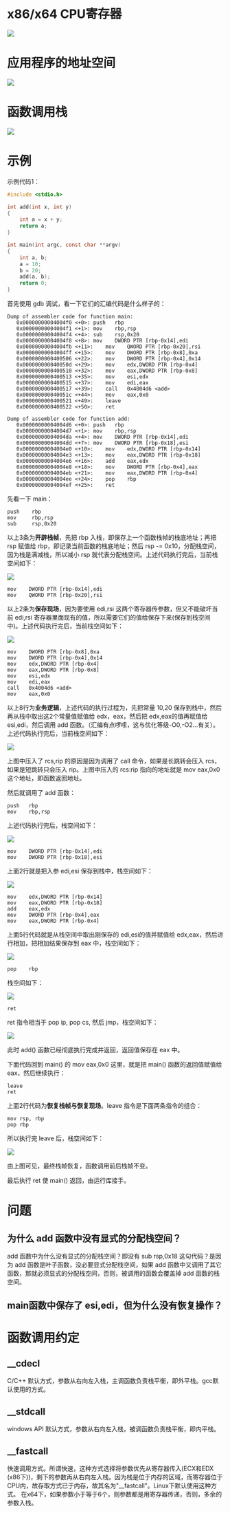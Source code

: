 # x86/x64 CPU寄存器
![](images/Snipaste_2023-04-08_12-23-54.png)

# 应用程序的地址空间
![](images/Snipaste_2023-04-08_12-29-45.png)

# 函数调用栈
![](images/Snipaste_2023-04-08_12-47-57.png)

# 示例
示例代码1：

```c
#include <stdio.h>

int add(int x, int y)
{
    int a = x + y;
    return a;
}

int main(int argc, const char **argv)
{
    int a, b;
    a = 10;
    b = 20;
    add(a, b);
    return 0;
}
```

首先使用 gdb 调试，看一下它们的汇编代码是什么样子的：

```
Dump of assembler code for function main:
   0x00000000004004f0 <+0>:	push   rbp
   0x00000000004004f1 <+1>:	mov    rbp,rsp
   0x00000000004004f4 <+4>:	sub    rsp,0x20
   0x00000000004004f8 <+8>:	mov    DWORD PTR [rbp-0x14],edi
   0x00000000004004fb <+11>:	mov    QWORD PTR [rbp-0x20],rsi
   0x00000000004004ff <+15>:	mov    DWORD PTR [rbp-0x8],0xa
   0x0000000000400506 <+22>:	mov    DWORD PTR [rbp-0x4],0x14
   0x000000000040050d <+29>:	mov    edx,DWORD PTR [rbp-0x4]
   0x0000000000400510 <+32>:	mov    eax,DWORD PTR [rbp-0x8]
   0x0000000000400513 <+35>:	mov    esi,edx
   0x0000000000400515 <+37>:	mov    edi,eax
   0x0000000000400517 <+39>:	call   0x4004d6 <add>
   0x000000000040051c <+44>:	mov    eax,0x0
   0x0000000000400521 <+49>:	leave  
   0x0000000000400522 <+50>:	ret 

Dump of assembler code for function add:
   0x00000000004004d6 <+0>:	push   rbp
   0x00000000004004d7 <+1>:	mov    rbp,rsp
   0x00000000004004da <+4>:	mov    DWORD PTR [rbp-0x14],edi
   0x00000000004004dd <+7>:	mov    DWORD PTR [rbp-0x18],esi
   0x00000000004004e0 <+10>:	mov    edx,DWORD PTR [rbp-0x14]
   0x00000000004004e3 <+13>:	mov    eax,DWORD PTR [rbp-0x18]
   0x00000000004004e6 <+16>:	add    eax,edx
   0x00000000004004e8 <+18>:	mov    DWORD PTR [rbp-0x4],eax
   0x00000000004004eb <+21>:	mov    eax,DWORD PTR [rbp-0x4]
   0x00000000004004ee <+24>:	pop    rbp
   0x00000000004004ef <+25>:	ret  
```

先看一下 main：

```
push    rbp
mov     rbp,rsp
sub     rsp,0x20
```

以上3条为**开辟栈帧**，先把 rbp 入栈，即保存上一个函数栈帧的栈底地址；再把 rsp 赋值给 rbp，即记录当前函数的栈底地址；然后 rsp -= 0x10，分配栈空间，因为栈是满减栈，所以减小 rsp 就代表分配栈空间。上述代码执行完后，当前栈空间如下：

![](images/Snipaste_2023-04-08_14-42-05.png)

```
mov    DWORD PTR [rbp-0x14],edi
mov    QWORD PTR [rbp-0x20],rsi
```

以上2条为**保存现场**，因为要使用 edi,rsi 这两个寄存器传参数，但又不能破坏当前 edi,rsi 寄存器里面现有的值，所以需要它们的值给保存下来(保存到栈空间中)。上述代码执行完后，当前栈空间如下：

![](images/Snipaste_2023-04-08_14-43-51.png)

```
mov    DWORD PTR [rbp-0x8],0xa
mov    DWORD PTR [rbp-0x4],0x14
mov    edx,DWORD PTR [rbp-0x4]
mov    eax,DWORD PTR [rbp-0x8]
mov    esi,edx
mov    edi,eax
call   0x4004d6 <add>
mov    eax,0x0
```

以上8行为**业务逻辑**，上述代码的执行过程为，先把常量 10,20 保存到栈中，然后再从栈中取出这2个常量值赋值给 edx，eax，然后把 edx,eax的值再赋值给 esi,edi，然后调用 add 函数。（汇编有点啰嗦，这与优化等级-O0,-O2...有关）。上述代码执行完后，当前栈空间如下：

![](images/Snipaste_2023-04-08_14-46-57.png)

上图中压入了 rcs,rip 的原因是因为调用了 call 命令，如果是长跳转会压入 rcs，如果是短跳转只会压入 rip。上图中压入的 rcs:rip 指向的地址就是 mov eax,0x0 这个地址，即函数返回地址。

然后就调用了 add 函数：

```
push   rbp
mov    rbp,rsp
```

上述代码执行完后，栈空间如下：

![](images/Snipaste_2023-04-08_14-52-30.png)

```
mov    DWORD PTR [rbp-0x14],edi
mov    DWORD PTR [rbp-0x18],esi
```

上面2行就是把入参 edi,esi 保存到栈中，栈空间如下：

![](images/Snipaste_2023-04-08_14-59-03.png)

```
mov    edx,DWORD PTR [rbp-0x14]
mov    eax,DWORD PTR [rbp-0x18]
add    eax,edx
mov    DWORD PTR [rbp-0x4],eax
mov    eax,DWORD PTR [rbp-0x4]
```

上面5行代码就是从栈空间中取出刚保存的 edi,esi的值并赋值给 edx,eax，然后进行相加，把相加结果保存到 eax 中，栈空间如下：

![](images/Snipaste_2023-04-08_15-03-12.png)

```
pop    rbp
```
栈空间如下：

![](images/Snipaste_2023-04-08_15-06-18.png)

```
ret
```

ret 指令相当于 pop ip, pop cs, 然后 jmp，栈空间如下：

![](images/Snipaste_2023-04-08_15-08-34.png)

此时 add() 函数已经彻底执行完成并返回，返回值保存在 eax 中。

下面代码回到 main() 的 mov    eax,0x0 这里，就是把 main() 函数的返回值赋值给 eax，然后继续执行：

```
leave
ret
```

上面2行代码为**恢复栈帧与恢复现场**。leave 指令是下面两条指令的组合：

```
mov rsp, rbp
pop rbp
```
所以执行完 leave 后，栈空间如下：

![](images/Snipaste_2023-04-08_15-15-09.png)

由上图可见，最终栈帧恢复，函数调用前后栈帧不变。

最后执行 ret 使 main() 返回，由运行库接手。

# 问题
## 为什么 add 函数中没有显式的分配栈空间？
add 函数中为什么没有显式的分配栈空间？即没有 sub rsp,0x18 这句代码？是因为 add 函数是叶子函数，没必要显式分配栈空间，如果 add 函数中又调用了其它函数，那就必须显式的分配栈空间，否则，被调用的函数会覆盖掉 add 函数的栈空间。

## main函数中保存了 esi,edi，但为什么没有恢复操作？

# 函数调用约定

## __cdecl
C/C++ 默认方式，参数从右向左入栈，主调函数负责栈平衡，即外平栈。gcc默认使用的方式。

## __stdcall
windows API 默认方式，参数从右向左入栈，被调函数负责栈平衡，即内平栈。

## __fastcall
快速调用方式。所谓快速，这种方式选择将参数优先从寄存器传入(ECX和EDX (x86下))，剩下的参数再从右向左入栈。因为栈是位于内存的区域，而寄存器位于CPU内，故存取方式已于内存，故其名为"__fastcall"。Linux下默认使用这种方式。 在x64下，如果参数小于等于6个，则参数都是用寄存器传递，否则，多余的参数入栈。


